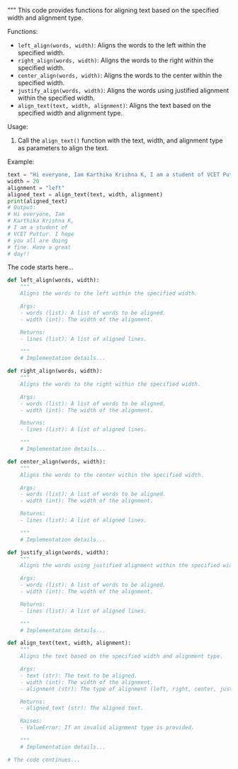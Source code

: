 """
This code provides functions for aligning text based on the specified width and alignment type.

Functions:
- `left_align(words, width)`: Aligns the words to the left within the specified width.
- `right_align(words, width)`: Aligns the words to the right within the specified width.
- `center_align(words, width)`: Aligns the words to the center within the specified width.
- `justify_align(words, width)`: Aligns the words using justified alignment within the specified width.
- `align_text(text, width, alignment)`: Aligns the text based on the specified width and alignment type.

Usage:
1. Call the `align_text()` function with the text, width, and alignment type as parameters to align the text.

Example:
```python
text = "Hi everyone, Iam Karthika Krishna K, I am a student of VCET Puttur. I hope you all are doing fine. Have a great day!!"
width = 20
alignment = "left"
aligned_text = align_text(text, width, alignment)
print(aligned_text)
# Output:
# Hi everyone, Iam
# Karthika Krishna K,
# I am a student of
# VCET Puttur. I hope
# you all are doing
# fine. Have a great
# day!!
```

The code starts here...

```python
def left_align(words, width):
    """
    Aligns the words to the left within the specified width.

    Args:
    - words (list): A list of words to be aligned.
    - width (int): The width of the alignment.

    Returns:
    - lines (list): A list of aligned lines.

    """
    # Implementation details...

def right_align(words, width):
    """
    Aligns the words to the right within the specified width.

    Args:
    - words (list): A list of words to be aligned.
    - width (int): The width of the alignment.

    Returns:
    - lines (list): A list of aligned lines.

    """
    # Implementation details...

def center_align(words, width):
    """
    Aligns the words to the center within the specified width.

    Args:
    - words (list): A list of words to be aligned.
    - width (int): The width of the alignment.

    Returns:
    - lines (list): A list of aligned lines.

    """
    # Implementation details...

def justify_align(words, width):
    """
    Aligns the words using justified alignment within the specified width.

    Args:
    - words (list): A list of words to be aligned.
    - width (int): The width of the alignment.

    Returns:
    - lines (list): A list of aligned lines.

    """
    # Implementation details...

def align_text(text, width, alignment):
    """
    Aligns the text based on the specified width and alignment type.

    Args:
    - text (str): The text to be aligned.
    - width (int): The width of the alignment.
    - alignment (str): The type of alignment (left, right, center, justify).

    Returns:
    - aligned_text (str): The aligned text.

    Raises:
    - ValueError: If an invalid alignment type is provided.

    """
    # Implementation details...

# The code continues...
